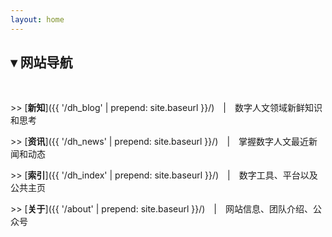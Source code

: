```yaml
---
layout: home 
---
```



## ▾ 网站导航
<br/>    
    
\>>  [**新知**]({{ '/dh_blog' | prepend: site.baseurl }}/)　\|　数字人文领域新鲜知识和思考

\>> [**资讯**]({{ '/dh_news' | prepend: site.baseurl }}/)　\|　掌握数字人文最近新闻和动态

\>>  [**索引**]({{ '/dh_index' | prepend: site.baseurl }}/)　\|　数字工具、平台以及公共主页

\>>  [**关于**]({{ '/about' | prepend: site.baseurl }}/)　\|　网站信息、团队介绍、公众号
  

<br/>



